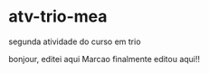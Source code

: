 # atv-trio-mea
segunda atividade do curso em trio

bonjour, editei aqui 
Marcao finalmente editou aqui!!